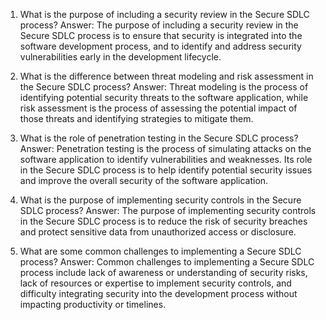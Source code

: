 

1. What is the purpose of including a security review in the Secure SDLC process?
Answer: The purpose of including a security review in the Secure SDLC process is to ensure that security is integrated into the software development process, and to identify and address security vulnerabilities early in the development lifecycle.

2. What is the difference between threat modeling and risk assessment in the Secure SDLC process?
Answer: Threat modeling is the process of identifying potential security threats to the software application, while risk assessment is the process of assessing the potential impact of those threats and identifying strategies to mitigate them.

3. What is the role of penetration testing in the Secure SDLC process?
Answer: Penetration testing is the process of simulating attacks on the software application to identify vulnerabilities and weaknesses. Its role in the Secure SDLC process is to help identify potential security issues and improve the overall security of the software application.

4. What is the purpose of implementing security controls in the Secure SDLC process?
Answer: The purpose of implementing security controls in the Secure SDLC process is to reduce the risk of security breaches and protect sensitive data from unauthorized access or disclosure.

5. What are some common challenges to implementing a Secure SDLC process?
Answer: Common challenges to implementing a Secure SDLC process include lack of awareness or understanding of security risks, lack of resources or expertise to implement security controls, and difficulty integrating security into the development process without impacting productivity or timelines.